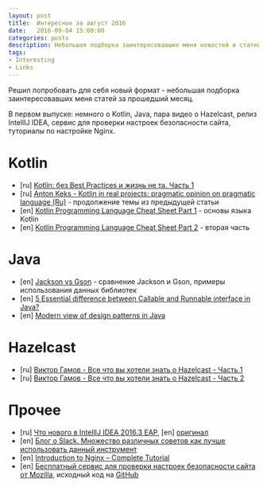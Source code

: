 ```yaml
---
layout: post
title:  Интересное за август 2016
date:   2016-09-04 15:00:00
categories: posts
description: Небольшая подборка заинтересовавших меня новостей и статей
tags:
- Interesting
- Links
---
```


Решил попробовать для себя новый формат - небольшая подборка заинтересовавших меня статей за прошедший месяц.

В первом выпуске: немного о Kotlin, Java, пара видео о Hazelcast, релиз IntellIJ 
IDEA, сервис для проверки настроек безопасности сайта, туториалы по настройке Nginx.

<!--more-->

# Kotlin

- [ru] [Kotlin: без Best Practices и жизнь не та. Часть 1](https://habrahabr.ru/post/308312/)
- [ru] [Anton Keks - Kotlin in real projects: pragmatic opinion on pragmatic language (Ru)](https://www.youtube.com/watch?v=CABN2r4GPpQ) - продолжение темы из предыдущей статьи
- [en] [Kotlin Programming Language Cheat Sheet Part 1](https://gist.github.com/dodyg/5823184) - основы языка Kotlin
- [en] [Kotlin Programming Language Cheat Sheet Part 2](https://gist.github.com/dodyg/5616605) - вторая часть

# Java

- [en] [Jackson vs Gson](http://www.baeldung.com/jackson-vs-gson) - сравнение Jackson и Gson, примеры использования данных библиотек
- [en] [5 Essential difference between Callable and Runnable interface in Java?](http://javarevisited.blogspot.com/2016/08/useful-difference-between-callable-and-Runnable-in-Java.html)
- [en] [Modern view of design patterns in Java](http://xpinjection.com/articles/modern-view-of-design-patterns-in-java/)

# Hazelcast

- [ru] [Виктор Гамов - Все что вы хотели знать о Hazelcast - Часть 1](https://youtu.be/dfAsJA-zH0c)
- [ru] [Виктор Гамов - Все что вы хотели знать о Hazelcast - Часть 2](https://youtu.be/RLRlmSk9-PQ)

# Прочее

- [ru] [Что нового в IntellIJ IDEA 2016.3 EAP](https://habrahabr.ru/company/JetBrains/blog/308820/), [en] [оригинал](https://blog.jetbrains.com/idea/2016/08/intellij-idea-2016-3-eap-is-open/)
- [en] [Блог о Slack. Множество различных советов как лучше использовать данный инструмент](https://slackhq.com/@slackhq)
- [en] [Introduction to Nginx – Complete Tutorial](https://www.systemcodegeeks.com/web-servers/nginx/introduction-to-nginx-complete-tutorial)
- [en] [Бесплатный сервис для проверки настроек безопасности  сайта от Mozilla](https://observatory.mozilla.org/), исходный код на [GitHub](https://github.com/mozilla/http-observatory)
